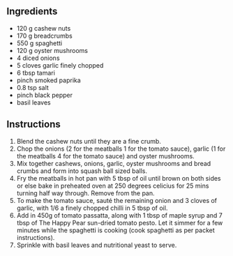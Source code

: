 ## Ingredients

* 120 g cashew nuts
* 170 g breadcrumbs
* 550 g spaghetti
* 120 g oyster mushrooms
* 4 diced onions
* 5 cloves garlic finely chopped
* 6 tbsp tamari
* pinch smoked paprika
* 0.8 tsp salt
* pinch black pepper
* basil leaves

## Instructions

1. Blend the cashew nuts until they are a fine crumb.
2. Chop the onions (2 for the meatballs 1 for the tomato sauce), garlic (1 for the meatballs 4 for the tomato sauce) and oyster mushrooms.
3. Mix together cashews, onions, garlic, oyster mushrooms and bread crumbs and form into squash ball sized balls.
4. Fry the meatballs in hot pan with 5 tbsp of oil until brown on both sides or else bake in preheated oven at 250 degrees celicius for 25 mins turning half way through. Remove from the pan.
5. To make the tomato sauce, sauté the remaining onion and 3 cloves of garlic, with 1/6 a finely chopped chilli in 5 tbsp of oil.
6. Add in 450g of tomato passatta, along with 1 tbsp of maple syrup and 7 tbsp of The Happy Pear sun-dried tomato pesto. Let it simmer for a few minutes while the spaghetti is cooking (cook spaghetti as per packet instructions).
7. Sprinkle with basil leaves and nutritional yeast to serve.